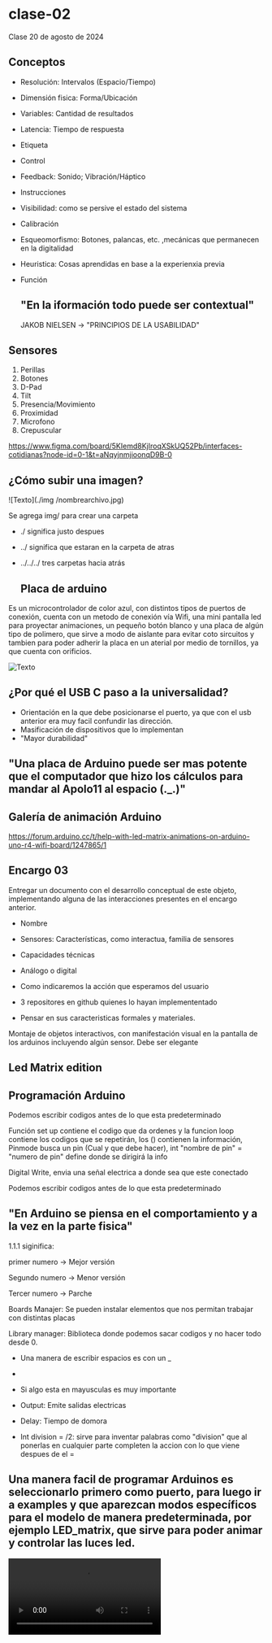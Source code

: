 # clase-02

Clase 20 de agosto de 2024

## Conceptos
- Resolución: Intervalos (Espacio/Tiempo)
- Dimensión fisica: Forma/Ubicación
- Variables: Cantidad de resultados
- Latencia: Tiempo de respuesta
- Etiqueta
- Control                
- Feedback: Sonido; Vibración/Háptico
- Instrucciones
- Visibilidad: como se persive el estado del sistema
- Calibración
- Esqueomorfismo: Botones, palancas, etc. ,mecánicas que permanecen en la digitalidad
- Heuristica: Cosas aprendidas en base a la experienxia previa
- Función
  
  ## "En la iformación todo puede ser contextual"

  JAKOB NIELSEN -> "PRINCIPIOS DE LA USABILIDAD"

## Sensores 
1. Perillas
2. Botones
3. D-Pad
4. Tilt
5. Presencia/Movimiento
6. Proximidad
7. Microfono
8. Crepuscular

https://www.figma.com/board/5KIemd8KjIroqXSkUQ52Pb/interfaces-cotidianas?node-id=0-1&t=aNqyjnmjioonqD9B-0

## ¿Cómo subir una imagen?

![Texto](./img /nombrearchivo.jpg)

 Se agrega img/ para crear una carpeta
 
- ./ significa justo despues
- ../ significa que estaran en la carpeta de atras
- ../../../ tres carpetas hacia atrás

  ## Placa de arduino
Es un microcontrolador de color azul, con distintos tipos de puertos de conexión, cuenta con un metodo de conexión vía Wifi, una mini pantalla led para proyectar animaciones, un pequeño botón blanco y una placa de algún tipo de polimero, que sirve a modo de aislante para evitar coto sircuitos y tambien para poder adherir la placa en un aterial por medio de tornillos, ya que cuenta con orificios.

![Texto](./Arduino.jpg)

## ¿Por qué el USB C paso a la universalidad?

- Orientación en la que debe posicionarse el puerto, ya que con el usb anterior era muy facil confundir las dirección.
- Masificación de dispositivos que lo implementan
- "Mayor durabilidad"

## "Una placa de Arduino puede ser mas potente que el computador que hizo los cálculos para mandar al Apolo11 al espacio (._.)"


  ## Galería de animación Arduino
  https://forum.arduino.cc/t/help-with-led-matrix-animations-on-arduino-uno-r4-wifi-board/1247865/1 

  ## Encargo 03
  Entregar un documento con el desarrollo conceptual de este objeto, implementando alguna de las interacciones presentes en el encargo anterior.
  
  - Nombre
    
  - Sensores: Características, como interactua, familia de sensores
    
  - Capacidades técnicas
    
  - Análogo o digital

  - Como indicaremos la acción que esperamos del usuario

  - 3 repositores en github quienes lo hayan implemententado

  - Pensar en sus caracteristicas formales y materiales.
  
  Montaje de objetos interactivos, con manifestación visual en la pantalla de los arduinos incluyendo algún sensor. Debe ser elegante

  ## Led Matrix edition 

## Programación Arduino

Podemos escribir codigos antes de lo que esta predeterminado

Función set up contiene el codigo que da ordenes y la funcion loop contiene los codigos que se repetirán, los () contienen la información,  Pinmode busca un pin (Cual y que debe hacer), int "nombre de pin" = "numero de pin" define donde se dirigirá la info

Digital Write, envia una señal electrica a donde sea que este conectado 

Podemos escribir codigos antes de lo que esta predeterminado

## "En Arduino se piensa en el comportamiento y a la vez en la parte fisica"

1.1.1 siginifica:

primer numero -> Mejor versión

Segundo numero -> Menor versión

Tercer numero -> Parche

Boards Manajer: Se pueden instalar elementos que nos permitan trabajar con distintas placas

Library manager: Biblioteca donde podemos sacar codigos y no hacer todo desde 0.

- Una manera de escribir espacios es con un _
- 
- Si algo esta en mayusculas es muy importante

- Output: Emite salidas electricas

- Delay: Tiempo de domora

- Int division = /2: sirve para inventar palabras como "division" que al ponerlas en cualquier parte completen la accion con lo que viene despues de el =

## Una manera facil de programar Arduinos es seleccionarlo primero como puerto, para luego ir a examples y que aparezcan modos específicos para el modelo de manera predeterminada, por ejemplo LED_matrix, que sirve para poder animar y controlar las luces led.


![Texto](./videoArduino.mp4) 






